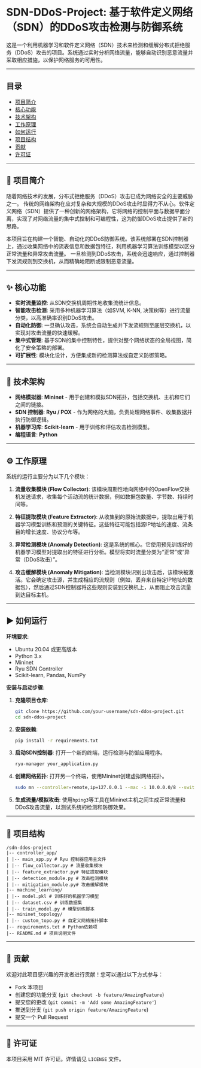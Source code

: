 # SDN-DDoS-Project: 基于软件定义网络（SDN）的DDoS攻击检测与防御系统

这是一个利用机器学习和软件定义网络（SDN）技术来检测和缓解分布式拒绝服务（DDoS）攻击的项目。系统通过实时分析网络流量，能够自动识别恶意流量并采取相应措施，以保护网络服务的可用性。

---

## 目录
- [项目简介](#项目简介)
- [核心功能](#核心功能)
- [技术架构](#技术架构)
- [工作原理](#工作原理)
- [如何运行](#如何运行)
- [项目结构](#项目结构)
- [贡献](#贡献)
- [许可证](#许可证)

---

## 📝 项目简介

随着网络技术的发展，分布式拒绝服务（DDoS）攻击已成为网络安全的主要威胁之一。 传统的网络架构在应对复杂和大规模的DDoS攻击时显得力不从心。软件定义网络（SDN）提供了一种创新的网络架构，它将网络的控制平面与数据平面分离，实现了对网络流量的集中式控制和可编程性，这为防御DDoS攻击提供了新的思路。

本项目旨在构建一个智能、自动化的DDoS防御系统。该系统部署在SDN控制器上，通过收集网络中的流表信息和数据包特征，利用机器学习算法训练模型以区分正常流量和异常攻击流量。 一旦检测到DDoS攻击，系统会迅速响应，通过控制器下发流规则到交换机，从而精确地阻断或限制恶意流量。

---

## ✨ 核心功能

*   **实时流量监控**: 从SDN交换机周期性地收集流统计信息。
*   **智能攻击检测**: 采用多种机器学习算法（如SVM, K-NN, 决策树等）进行流量分类，以高准确率识别DDoS攻击。
*   **自动化防御**: 一旦确认攻击，系统会自动生成并下发流规则至底层交换机，以实现对攻击流量的快速缓解。
*   **集中式管理**: 基于SDN的集中控制特性，提供对整个网络状态的全局视图，简化了安全策略的部署。
*   **可扩展性**: 模块化设计，方便集成新的检测算法或自定义防御策略。

---

## 🚀 技术架构

*   **网络模拟器**: **Mininet** - 用于创建和模拟SDN拓扑，包括交换机、主机和它们之间的链接。
*   **SDN 控制器**: **Ryu / POX** - 作为网络的大脑，负责处理网络事件、收集数据并执行防御逻辑。
*   **机器学习库**: **Scikit-learn** - 用于训练和评估攻击检测模型。
*   **编程语言**: **Python**

---

## ⚙️ 工作原理

系统的运行主要分为以下几个模块：

1.  **流量收集模块 (Flow Collector)**:
    该模块周期性地向网络中的OpenFlow交换机发送请求，收集每个活动流的统计数据，例如数据包数量、字节数、持续时间等。

2.  **特征提取模块 (Feature Extractor)**:
    从收集到的原始流数据中，提取出用于机器学习模型训练和预测的关键特征。这些特征可能包括源IP地址的速度、流条目的增长速度、协议分布等。

3.  **异常检测模块 (Anomaly Detection)**:
    这是系统的核心。它使用预先训练好的机器学习模型对提取出的特征进行分析。模型将实时流量分类为“正常”或“异常（DDoS攻击）”。

4.  **攻击缓解模块 (Anomaly Mitigation)**:
    当检测模块识别出攻击后，该模块被激活。它会确定攻击源，并生成相应的流规则（例如，丢弃来自特定IP地址的数据包），然后通过SDN控制器将这些规则安装到交换机上，从而阻止攻击流量到达目标主机。

---

## ▶️ 如何运行

**环境要求**:
*   Ubuntu 20.04 或更高版本
*   Python 3.x
*   Mininet
*   Ryu SDN Controller
*   Scikit-learn, Pandas, NumPy

**安装与启动步骤**:

1.  **克隆项目仓库**:
    ```bash
    git clone https://github.com/your-username/sdn-ddos-project.git
    cd sdn-ddos-project
    ```

2.  **安装依赖**:
    ```bash
    pip install -r requirements.txt
    ```

3.  **启动SDN控制器**:
    打开一个新的终端，运行检测与防御应用程序。
    ```bash
    ryu-manager your_application.py
    ```

4.  **创建网络拓扑**:
    打开另一个终端，使用Mininet创建虚拟网络拓扑。
    ```bash
    sudo mn --controller=remote,ip=127.0.0.1 --mac -i 10.0.0.0/8 --switch=ovsk,protocols=OpenFlow13 --topo=linear,4
    ```

5.  **生成流量/模拟攻击**:
    使用`hping3`等工具在Mininet主机之间生成正常流量和DDoS攻击流量，以测试系统的检测和防御效果。

---

## 📁 项目结构
```
/sdn-ddos-project
|-- controller_app/
| |-- main_app.py # Ryu 控制器应用主文件
| |-- flow_collector.py # 流量收集模块
| |-- feature_extractor.py# 特征提取模块
| |-- detection_module.py # 攻击检测模块
| |-- mitigation_module.py# 攻击缓解模块
|-- machine_learning/
| |-- model.pkl # 训练好的机器学习模型
| |-- dataset.csv # 训练数据集
| |-- train_model.py # 模型训练脚本
|-- mininet_topology/
| |-- custom_topo.py # 自定义网络拓扑脚本
|-- requirements.txt # Python依赖项
|-- README.md # 项目说明文件
```

---

## 🤝 贡献

欢迎对此项目感兴趣的开发者进行贡献！您可以通过以下方式参与：
*   Fork 本项目
*   创建您的功能分支 (`git checkout -b feature/AmazingFeature`)
*   提交您的更改 (`git commit -m 'Add some AmazingFeature'`)
*   推送到分支 (`git push origin feature/AmazingFeature`)
*   提交一个 Pull Request

---

## 📄 许可证

本项目采用 MIT 许可证。详情请见 `LICENSE` 文件。

